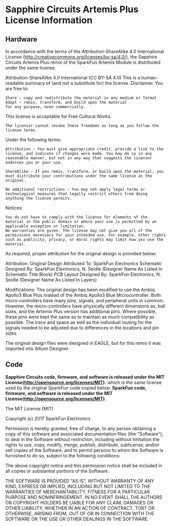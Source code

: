 Sapphire Circuits Artemis Plus License Information
===================================================
Hardware
---------
In accordance with the terms of the Attribution-ShareAlike 4.0 International License (http://creativecommons.org/licenses/by-sa/4.0/), the Sapphire Circuits Artemis Plus remix of the SparkFun Artemis Module is distributed under the same license.  

Attribution-ShareAlike 4.0 International (CC BY-SA 4.0)
This is a human-readable summary of (and not a substitute for) the license. Disclaimer.
You are free to:

    Share — copy and redistribute the material in any medium or format
    Adapt — remix, transform, and build upon the material
    for any purpose, even commercially.

This license is acceptable for Free Cultural Works.

    The licensor cannot revoke these freedoms as long as you follow the license terms.

Under the following terms:

    Attribution — You must give appropriate credit, provide a link to the license, and indicate if changes were made. You may do so in any reasonable manner, but not in any way that suggests the licensor endorses you or your use.

    ShareAlike — If you remix, transform, or build upon the material, you must distribute your contributions under the same license as the original.

    No additional restrictions — You may not apply legal terms or technological measures that legally restrict others from doing anything the license permits.

Notices:

    You do not have to comply with the license for elements of the material in the public domain or where your use is permitted by an applicable exception or limitation.
    No warranties are given. The license may not give you all of the permissions necessary for your intended use. For example, other rights such as publicity, privacy, or moral rights may limit how you use the material.


As required, proper attribution for the original design is provided below:

Attribution:
Original Design Attributed To: SparkFun Electronics
Schematic Designed By: SparkFun Electronics, N. Seidle  (Designer Name As Listed In Schematic Title Block) 
PCB Layout Designed By: SparkFun Electronics, N. Seidle (Designer Name As Listed In Layers)

Modifications:
The original design has been modified to use the Ambiq Apollo3 Blue Plus instead of the Ambiq Apollo3 Blue Microcontroller.  Both micro-controllers have many pins, signals, and peripheral units in common.  However, the micro-controllers have physically different dimensions as, ball sizes, and the Artemis Plus version has additional pins.  Where possible, these pins were kept the same as to maintain as much compatibility as possible.  The trace and space as well as the individual routing for the signals needed to be adjusted due to differences in the locations and pin sizes. 

The original design files were designed in EAGLE, but for this remix it was imported into Altium Designer.

Code
--------
**Sapphire Circuits code, firmware, and software is released under the MIT License(http://opensource.org/licenses/MIT).**
which is the same license used by the original SparkFun code copied below.
**SparkFun code, firmware, and software is released under the MIT License(http://opensource.org/licenses/MIT).**

The MIT License (MIT)

Copyright (c) 2017 SparkFun Electronics

Permission is hereby granted, free of charge, to any person obtaining a copy
of this software and associated documentation files (the "Software"), to deal
in the Software without restriction, including without limitation the rights
to use, copy, modify, merge, publish, distribute, sublicense, and/or sell
copies of the Software, and to permit persons to whom the Software is
furnished to do so, subject to the following conditions:

The above copyright notice and this permission notice shall be included in all
copies or substantial portions of the Software.

THE SOFTWARE IS PROVIDED "AS IS", WITHOUT WARRANTY OF ANY KIND, EXPRESS OR
IMPLIED, INCLUDING BUT NOT LIMITED TO THE WARRANTIES OF MERCHANTABILITY,
FITNESS FOR A PARTICULAR PURPOSE AND NONINFRINGEMENT. IN NO EVENT SHALL THE
AUTHORS OR COPYRIGHT HOLDERS BE LIABLE FOR ANY CLAIM, DAMAGES OR OTHER
LIABILITY, WHETHER IN AN ACTION OF CONTRACT, TORT OR OTHERWISE, ARISING FROM,
OUT OF OR IN CONNECTION WITH THE SOFTWARE OR THE USE OR OTHER DEALINGS IN THE
SOFTWARE.

  






